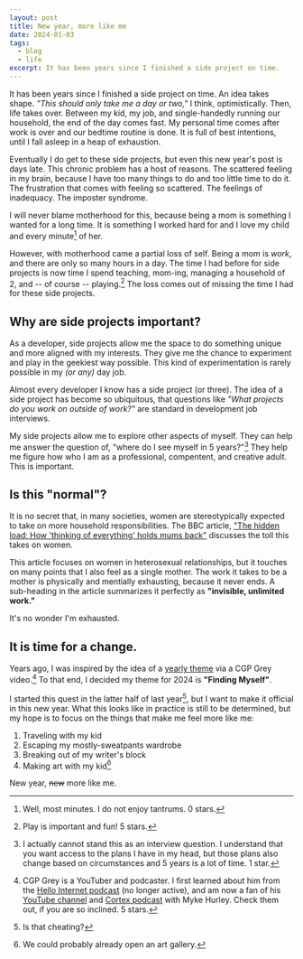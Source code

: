 ```yaml
---
layout: post
title: New year, more like me
date: 2024-01-03
tags:
  - blog
  - life
excerpt: It has been years since I finished a side project on time.
---
```


It has been years since I finished a side project on time. An idea takes shape. _"This should only take me a day or two,"_ I think, optimistically. Then, life takes over. Between my kid, my job, and single-handedly running our household, the end of the day comes fast. My personal time comes after work is over and our bedtime routine is done. It is full of best intentions, until I fall asleep in a heap of exhaustion.

Eventually I do get to these side projects, but even this new year's post is days late. This chronic problem has a host of reasons. The scattered feeling in my brain, because I have too many things to do and too little time to do it. The frustration that comes with feeling so scattered. The feelings of inadequacy. The imposter syndrome.

I will never blame motherhood for this, because being a mom is something I wanted for a long time. It is something I worked hard for and I love my child and every minute[^1] of her.

However, with motherhood came a partial loss of self. Being a mom is _work_, and there are only so many hours in a day. The time I had before for side projects is now time I spend teaching, mom-ing, managing a household of 2, and -- of course -- playing.[^2] The loss comes out of missing the time I had for these side projects.


## Why are side projects important?

As a developer, side projects allow me the space to do something unique and more aligned with my interests. They give me the chance to experiment and play in the geekiest way possible. This kind of experimentation is rarely possible in my _(or any)_ day job.

Almost every developer I know has a side project (or three). The idea of a side project has become so ubiquitous, that questions like _"What projects do you work on outside of work?"_ are standard in development job interviews.

My side projects allow me to explore other aspects of myself. They can help me answer the question of, "where do I see myself in 5 years?"[^3] They help me figure how who I am as a professional, compentent, and creative adult. This is important.


## Is this "normal"?

It is no secret that, in many societies, women are stereotypically expected to take on more household responsibilities. The BBC article, ["The hidden load: How 'thinking of everything' holds mums back"](https://www.bbc.com/worklife/article/20210518-the-hidden-load-how-thinking-of-everything-holds-mums-back) discusses the toll this takes on women. 

This article focuses on women in heterosexual relationships, but it touches on many points that I also feel as a single mother. The work it takes to be a mother is physically and mentially exhausting, because it never ends. A sub-heading in the article summarizes it perfectly as **"invisible, unlimited work."**

It's no wonder I'm exhausted.


## It is time for a change.

Years ago, I was inspired by the idea of a [yearly theme](https://www.youtube.com/watch?v=NVGuFdX5guE) via a CGP Grey video.[^4] To that end, I decided my theme for 2024 is __"Finding Myself"__.

I started this quest in the latter half of last year[^5], but I want to make it official in this new year. What this looks like in practice is still to be determined, but my hope is to focus on the things that make me feel more like me:

1. Traveling with my kid
2. Escaping my mostly-sweatpants wardrobe
3. Breaking out of my writer's block
4. Making art with my kid[^6]

New year, ~~new~~ more like me.



[^1]: Well, most minutes. I do not enjoy tantrums. 0 stars.
[^2]: Play is important and fun! 5 stars.
[^3]: I actually cannot stand this as an interview question. I understand that you want access to the plans I have in my head, but those plans also change based on circumstances and 5 years is a lot of time. 1 star.
[^4]: CGP Grey is a YouTuber and podcaster. I first learned about him from the [Hello Internet podcast](https://www.hellointernet.fm/) (no longer active), and am now a fan of his [YouTube channel](https://www.youtube.com/@CGPGrey) and [Cortex podcast](https://www.youtube.com/@cortexFM) with Myke Hurley. Check them out, if you are so inclined. 5 stars.
[^5]: Is that cheating?
[^6]: We could probably already open an art gallery.
